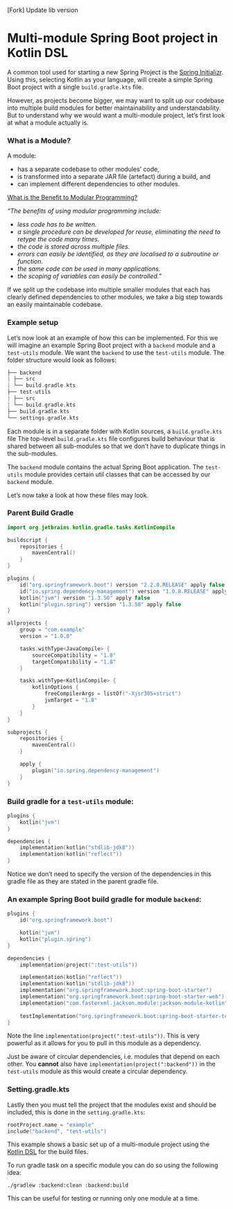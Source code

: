 [Fork] Update lib version

# Multi-module Spring Boot project in Kotlin DSL

A common tool used for starting a new Spring Project is the [Spring Initializr](https://start.spring.io/ "https://start.spring.io/"). Using this, selecting Kotlin as your language, will create a simple Spring Boot project with a single `build.gradle.kts` file. 

However, as projects become bigger, we may want to split up our codebase into multiple build modules for better maintainability and understandability. But to understand why we would want a multi-module project, let’s first look at what a module actually is.

### What is a Module?
A module:
*   has a separate codebase to other modules’ code,
*   is transformed into a separate JAR file (artefact) during a build, and
*   can implement different dependencies to other modules.

[What is the Benefit to Modular Programming?](https://www.techopedia.com/definition/25972/modular-programming "https://www.techopedia.com/definition/25972/modular-programming")

_“The benefits of using modular programming include:_
*   _less code has to be written._
*   _a single procedure can be developed for reuse, eliminating the need to retype the code many times._
*   _the code is stored across multiple files._
*   _errors can easily be identified, as they are localised to a subroutine or function._
*   _the same code can be used in many applications._
*   _the scoping of variables can easily be controlled.”_

If we split up the codebase into multiple smaller modules that each has clearly defined dependencies to other modules, we take a big step towards an easily maintainable codebase.

### Example setup

Let’s now look at an example of how this can be implemented. For this we will imagine an example Spring Boot project with a `backend` module and a `test-utils` module. We want the `backend` to use the `test-utils` module. The folder structure would look as follows:
``` kotlin
├── backend 
| ├── src 
| └── build.gradle.kts 
├── test-utils 
| ├── src 
| └── build.gradle.kts 
├── build.gradle.kts 
└── settings.gradle.kts
```
Each module is in a separate folder with Kotlin sources, a `build.gradle.kts` file
The top-level `build.gradle.kts` file configures build behaviour that is shared between all sub-modules so that we don’t have to duplicate things in the sub-modules.

The `backend` module contains the actual Spring Boot application.
The `test-utils` module provides certain util classes that can be accessed by our `backend` module.

Let’s now take a look at how these files may look.

### Parent Build Gradle
``` kotlin
import org.jetbrains.kotlin.gradle.tasks.KotlinCompile

buildscript {
    repositories {
        mavenCentral()
    }
}

plugins {
    id("org.springframework.boot") version "2.2.0.RELEASE" apply false
    id("io.spring.dependency-management") version "1.0.8.RELEASE" apply false
    kotlin("jvm") version "1.3.50" apply false
    kotlin("plugin.spring") version "1.3.50" apply false
}

allprojects {
    group = "com.example"
    version = "1.0.0"

    tasks.withType<JavaCompile> {
        sourceCompatibility = "1.8"
        targetCompatibility = "1.8"
    }

    tasks.withType<KotlinCompile> {
        kotlinOptions {
            freeCompilerArgs = listOf("-Xjsr305=strict")
            jvmTarget = "1.8"
        }
    }
}

subprojects {
    repositories {
        mavenCentral()
    }

    apply {
        plugin("io.spring.dependency-management")
    }
}
```

### Build gradle for a `test-utils` module:
``` kotlin
plugins {
    kotlin("jvm")
}

dependencies {
    implementation(kotlin("stdlib-jdk8"))
    implementation(kotlin("reflect"))
}
```
Notice we don’t need to specify the version of the dependencies in this gradle file as they are stated in the parent gradle file.

### An example Spring Boot build gradle for module `backend`:
``` kotlin
plugins {
    id("org.springframework.boot")

    kotlin("jvm")
    kotlin("plugin.spring")
}

dependencies {
    implementation(project(":test-utils"))

    implementation(kotlin("reflect"))
    implementation(kotlin("stdlib-jdk8"))
    implementation("org.springframework.boot:spring-boot-starter")
    implementation("org.springframework.boot:spring-boot-starter-web")
    implementation("com.fasterxml.jackson.module:jackson-module-kotlin")
  
    testImplementation("org.springframework.boot:spring-boot-starter-test")
}
```
Note the line `implementation(project(":test-utils"))`. This is very powerful as it allows for you to pull in this module as a dependency.

Just be aware of circular dependencies, i.e. modules that depend on each other. You **cannot** also have `implementation(project(":backend"))` in the `test-utils` module as this would create a circular dependency.

### Setting.gradle.kts
Lastly then you must tell the project that the modules exist and should be included, this is done in the `setting.gradle.kts`:
``` kotlin
rootProject.name = "example"
include("backend", "test-utils")
```

This example shows a basic set up of a multi-module project using the [Kotlin DSL](https://docs.gradle.org/current/userguide/kotlin_dsl.html "https://docs.gradle.org/current/userguide/kotlin_dsl.html") for the build files.

To run gradle task on a specific module you can do so using the following idea:

`./gradlew :backend:clean :backend:build`

This can be useful for testing or running only one module at a time.
